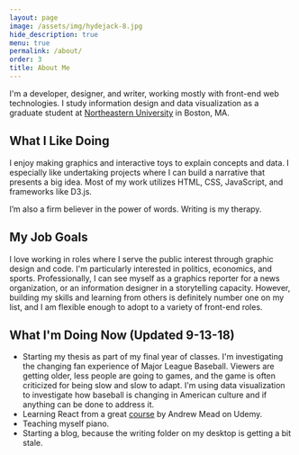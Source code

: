 ```yaml
---
layout: page
image: /assets/img/hydejack-8.jpg
hide_description: true
menu: true
permalink: /about/
order: 3
title: About Me
---
```

I'm a developer, designer, and writer, working mostly with front-end web technologies. I study information design and data visualization
as a graduate student at [Northeastern University](https://www.northeastern.edu/visualization/) in Boston, MA.

## What I Like Doing
I enjoy making graphics and interactive toys to explain concepts and data. I especially like undertaking projects where I can build a narrative that presents a big idea. Most of my work utilizes HTML, CSS, JavaScript, and frameworks like D3.js.

I’m also a firm believer in the power of words. Writing is my therapy.

## My Job Goals
I love working in roles where I serve the public interest through graphic design and code. I'm particularly interested in politics, economics, and sports. Professionally, I can see myself as a graphics reporter for a news organization, or an information designer in a storytelling capacity. However, building my skills and learning from others is definitely number one on my list, and I am flexible enough to adopt to a variety of front-end roles.

## What I'm Doing Now (Updated 9-13-18)
* Starting my thesis as part of my final year of classes. I'm investigating the changing fan experience of Major League Baseball. Viewers are getting older, less people are going to games, and the game is often criticized for being slow and slow to adapt. I'm using data visualization to investigate how baseball is changing in American culture and if anything can be done to address it.
* Learning React from a great [course](https://www.udemy.com/react-2nd-edition/) by Andrew Mead on Udemy.
* Teaching myself piano.
* Starting a blog, because the writing folder on my desktop is getting a bit stale.
